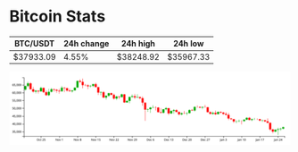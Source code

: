 # Bitcoin Stats

BTC/USDT|24h change|24h high|24h low|
|---|---|---|---|
|$37933.09|4.55%|$38248.92|$35967.33|

<img src="./chart.svg">

